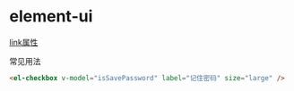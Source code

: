 # element-ui

[link属性](https://element-plus.org/zh-CN/component/checkbox.html#checkbox-attributes)

常见用法

```html
<el-checkbox v-model="isSavePassword" label="记住密码" size="large" />
```
